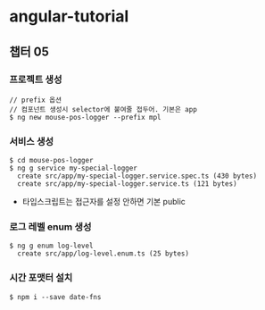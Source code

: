 # angular-tutorial

## 챕터 05
### 프로젝트 생성
```
// prefix 옵션
// 컴포넌트 생성시 selector에 붙여줄 접두어. 기본은 app
$ ng new mouse-pos-logger --prefix mpl
```

### 서비스 생성
```
$ cd mouse-pos-logger
$ ng g service my-special-logger
  create src/app/my-special-logger.service.spec.ts (430 bytes)
  create src/app/my-special-logger.service.ts (121 bytes)
```
- 타입스크립트는 접근자를 설정 안하면 기본 public

### 로그 레벨 enum 생성
```
$ ng g enum log-level
  create src/app/log-level.enum.ts (25 bytes)
```

### 시간 포맷터 설치
```
$ npm i --save date-fns
```